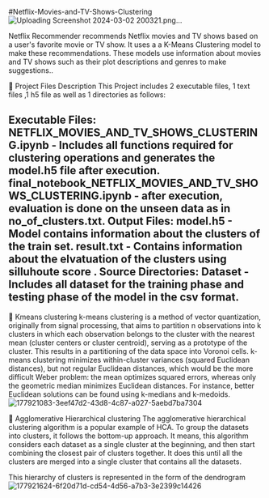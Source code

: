 #Netflix-Movies-and-TV-Shows-Clustering
![Uploading Screenshot 2024-03-02 200321.png…]()

Netflix Recommender recommends Netflix movies and TV shows based on a user's favorite movie or TV show. It uses a a K-Means Clustering model to make these recommendations. These models use information about movies and TV shows such as their plot descriptions and genres to make suggestions..

💾 Project Files Description
This Project includes 2 executable files, 1 text files ,1 h5 file as well as 1 directories as follows:

Executable Files:
NETFLIX_MOVIES_AND_TV_SHOWS_CLUSTERING.ipynb - Includes all functions required for clustering operations and generates the model.h5 file after execution.
final_notebook_NETFLIX_MOVIES_AND_TV_SHOWS_CLUSTERING.ipynb - after execution, evaluation is done on the unseen data as in no_of_clusters.txt.
Output Files:
model.h5 - Model contains information about the clusters of the train set.
result.txt - Contains information about the elvatuation of the clusters using silluhoute score .
Source Directories:
Dataset - Includes all dataset for the training phase and testing phase of the model in the csv format.
-----------------------------------------------------

📖 Kmeans clustering
k-means clustering is a method of vector quantization, originally from signal processing, that aims to partition n observations into k clusters in which each observation belongs to the cluster with the nearest mean (cluster centers or cluster centroid), serving as a prototype of the cluster. This results in a partitioning of the data space into Voronoi cells. k-means clustering minimizes within-cluster variances (squared Euclidean distances), but not regular Euclidean distances, which would be the more difficult Weber problem: the mean optimizes squared errors, whereas only the geometric median minimizes Euclidean distances. For instance, better Euclidean solutions can be found using k-medians and k-medoids.
![177921083-3eef47d2-43d8-4c87-a027-5aebd7ba7304](https://github.com/smaran19/Netflix-Movies-and-TV-Shows-Clustering/assets/150596819/4d64a992-6b2e-4900-b710-400c69bc271c)

📖 Agglomerative Hierarchical clustering
The agglomerative hierarchical clustering algorithm is a popular example of HCA. To group the datasets into clusters, it follows the bottom-up approach. It means, this algorithm considers each dataset as a single cluster at the beginning, and then start combining the closest pair of clusters together. It does this until all the clusters are merged into a single cluster that contains all the datasets.

This hierarchy of clusters is represented in the form of the dendrogram![177921624-6f20d71d-cd54-4d56-a7b3-3e2399c14426](https://github.com/smaran19/Netflix-Movies-and-TV-Shows-Clustering/assets/150596819/93a39779-108f-419c-bc54-30faf6122c96)




